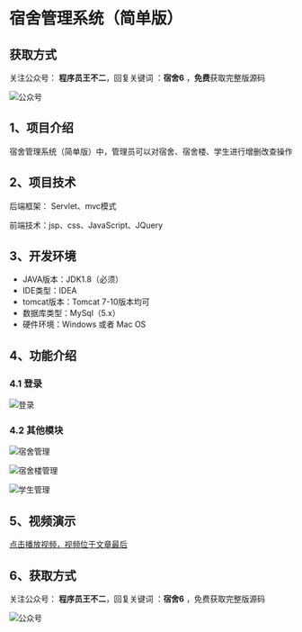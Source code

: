 # 宿舍管理系统（简单版）

## 获取方式

关注公众号： **程序员王不二**，回复关键词  ：**宿舍6** ，**免费**获取完整版源码

![公众号](https://project-images-1256969109.cos.ap-chongqing.myqcloud.com/Typora-Images/202205281253739.png)

## 1、项目介绍

宿舍管理系统（简单版）中，管理员可以对宿舍、宿舍楼、学生进行增删改查操作


## 2、项目技术

后端框架： Servlet、mvc模式

前端技术：jsp、css、JavaScript、JQuery

## 3、开发环境

- JAVA版本：JDK1.8（必须）
- IDE类型：IDEA
- tomcat版本：Tomcat 7-10版本均可
- 数据库类型：MySql（5.x） 
- 硬件环境：Windows 或者 Mac OS


## 4、功能介绍

### 4.1 登录

![登录](https://project-images-1256969109.cos.ap-chongqing.myqcloud.com/Typora-Images/202207181326980.jpg)

### 4.2 其他模块

![宿舍管理](https://project-images-1256969109.cos.ap-chongqing.myqcloud.com/Typora-Images/202207181326923.jpg)

![宿舍楼管理](https://project-images-1256969109.cos.ap-chongqing.myqcloud.com/Typora-Images/202207181326883.jpg)

![学生管理](https://project-images-1256969109.cos.ap-chongqing.myqcloud.com/Typora-Images/202207181326732.jpg)

## 5、视频演示

[点击播放视频，视频位于文章最后](输入链接)

## 6、获取方式

关注公众号： **程序员王不二**，回复关键词  ：**宿舍6** ，免费获取完整版源码



![公众号](https://project-images-1256969109.cos.ap-chongqing.myqcloud.com/Typora-Images/202205281253739.png)

